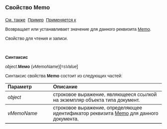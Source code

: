 ﻿<html>
<head>
<title>Документ\Memo</title>
</head>

<body>

<p><font size="4" face="Arial"><strong>Свойство Memo<br>
<br>
</strong></font><font face="Arial"><a href="../Asdoc.html">См. также</a>&nbsp;
<u>Пример</u>&nbsp; <a href="../Asdoc.html">Применяется к</a></font></p>

<p class="label"><font face="Arial">Возвращает или устанавливает 
значение для данного реквизита <a
href="../../Defs/doc.html#Memo">Memo</a>.</font></p>

<p class="label"><font face="Arial">Свойство для чтения и записи.</font></p>

<p class="label">&nbsp;</p>

<p class="label"><b><font face="Arial">Синтаксис</font></b></p>

<p><font face="Arial"><em>object.</em><strong>Мемо</strong> (<em>vMemoName</em>)[=<em>sValue</em>]</font></p>

<p><font face="Arial">Синтаксис свойства <strong>Memo</strong>
состоит из следующих частей:</font></p>

<table border="1" cellPadding="5" cols="2" frame="below" rules="rows">
<TBODY>
  <tr vAlign="top">
    <td class="label" width="29%"><font face="Arial"><b>Параметр</b></font></td>
    <td class="label" width="71%"><font face="Arial"><strong>Описание</strong></font></td>
  </tr>
  <tr>
    <td width="29%"><em><font face="Arial">object</font></em></td>
    <td width="71%"><font face="Arial">строковое выражение, являющееся 
	ссылкой на экземпляр объекта типа документ.</font></td>
  </tr>
  <tr>
    <td width="29%"><font face="Arial"><em>vMemoName</em></font></td>
    <td width="71%"><font face="Arial">строковое выражение, 
	определяющее идентификатор реквизита <a
    href="../../Defs/doc.html#Memo">Memo</a> для данного документа. </font></td>
  </tr>
</TBODY>
</table>

<p class="label"><font face="Arial"><b><br>
</b></font></p>
</body>
</html>
